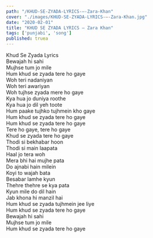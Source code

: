 ```yaml
---
path: "/KHUD-SE-ZYADA-LYRICS-–-Zara-Khan"
cover: "./images/KHUD-SE-ZYADA-LYRICS-–-Zara-Khan.jpg"
date: "2020-02-01"
title: "KHUD SE ZYADA LYRICS – Zara Khan"
tags: ['punjabi', 'song']
published: truea
---
```

  
Khud Se Zyada Lyrics  
Bewajah hi sahi  
Mujhse tum jo mile  
Hum khud se zyada tere ho gaye  
Woh teri nadaniyan  
Woh teri awariyan  
Woh tujhse zyada mere ho gaye  
Kya hua jo duniya roothe  
Kya hua jo dil yeh toote  
Hum paake tujhko tujhmein kho gaye  
Hum khud se zyada tere ho gaye  
Hum khud se zyada tere ho gaye  
Tere ho gaye, tere ho gaye  
Khud se zyada tere ho gaye  
Thodi si bekhabar hoon  
Thodi si main laapata  
Haal jo tera woh  
Mera bhi hai mujhe pata  
Do ajnabi hain milein  
Koyi to wajah bata  
Besabar lamhe kyun  
Thehre thehre se kya pata  
Kyun mile do dil hain  
Jab khona hi manzil hai  
Hum khud se zyada tujhmein jee liye  
Hum khud se zyada tere ho gaye  
Bewajah hi sahi  
Mujhse tum jo mile  
Hum khud se zyada tere ho gaye  
